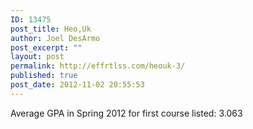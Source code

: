 ```yaml
---
ID: 13475
post_title: Heo,Uk
author: Joel DesArmo
post_excerpt: ""
layout: post
permalink: http://effrtlss.com/heouk-3/
published: true
post_date: 2012-11-02 20:55:53
---
```

<p>Average GPA in Spring 2012 for first course listed: 3.063</p>